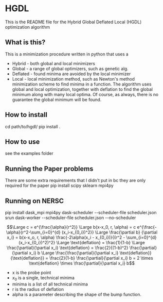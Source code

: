 # HGDL
This is the README file for the Hybrid Global Deflated Local (HGDL) optimization algorithm

## What is this?
This is a minimization procedure written in python that uses a 
* Hybrid - both global and local minimizers
* Global - a range of global optimizers, such as genetic alg.
* Deflated - found minima are avoided by the local minimizer
* Local - local minimization method, such as Newton's method
minimization scheme to find minima in a function.
The algorithm uses global and local optimization, together with deflation to find the global
minimum along with many local optima. Of course, as always, there is no guarantee the global minimum will be found. 

## How to install
cd path/to/hgdl/
pip install .

## How to use
see the examples folder

## Running the Paper problems 
There are some extra requirements that I didn't put in bc they are only required for the paper
pip install scipy sklearn mpi4py

## Running on NERSC
pip install dask\_mpi mpi4py
dask-scheduler --scheduler-file scheduler.json
srun dask-worker --scheduler-file scheduler.json --no-scheduler 

```math
\Large c = e^{\frac{\alpha}{r^2}}
\Large b(x-x_0, r, \alpha) = c e^{\frac{-\alpha}{r^2-\sum_{i=0}^{d} (x_i-x_{0_i})^2}}
\Large \frac{\partial b} {\partial x_i} = 
b(x-x_o, r, \alpha) \frac{-2\alpha(x_i - x_{0_i})}{(r^2 - \sum_{i=0}^{d} (x_i-x_{0_i})^2)^2}
\Large \text{deflation} = \frac{1}{1-b}
\Large \frac{\partial}{\partial x_i} \text{deflation} = \frac{2}{(1-b)^2} \frac{\partial}{\partial x_i} b
\Large \frac{\frac{\partial}{\partial x_i} \text{deflation}}{\text{deflation}} = \frac{2}{1-b} \frac{\partial}{\partial x_i} b = 2 \times \text{deflation} \times \frac{\partial}{\partial x_i} b
```

 * x is the probe point
 * $x_0$ is a single, technical minima
 * minima is a list of all technical minima
 * r is the radius of deflation
 * alpha is a parameter describing the shape of the bump function.
 
